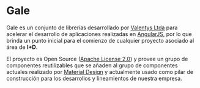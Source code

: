 # Gale

Gale es un conjunto de librerías desarrollado por 
[Valentys Ltda](http://www.valentys.com/) para acelerar el desarrollo de aplicaciones 
realizadas en [AngularJS](https://angularjs.org/),  por lo que brinda un punto inicial 
para el comienzo de cualquier proyecto asociado al área de **I+D**.

El proyecto es Open Source ([Apache License 2.0](https://es.wikipedia.org/wiki/Apache_License)) y provee un grupo de componentes
reutilizables que se añaden al grupo de componentes actuales realizado por 
[Material Design](https://material.angularjs.org/) y actualmente usado como pilar de construcción para los desarrollos y lineamientos de nuestra empresa.

